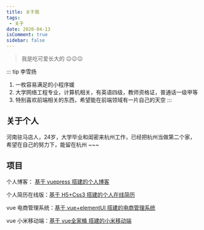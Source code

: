 ```yaml
---
title: 关于我
tags:
 - 关于
date: 2020-04-13
isComment: true
sidebar: false
---
```

> 我是吃可爱长大的 😉😉😉

<!-- more -->

::: tip 李雪扬
1. 一枚容易满足的小程序媛<br>
2. 大学网络工程专业，计算机相关，有英语四级，教师资格证，普通话一级甲等<br>
3. 特别喜欢前端相关的东西，希望能在前端领域有一片自己的天空
:::

## 关于个人

河南驻马店人，24岁，大学毕业和闺密来杭州工作，已经把杭州当做第二个家，希望在自己的努力下，能留在杭州 ~~~


## 项目

个人博客： [基于 vuepress 搭建的个人博客](http://alexlxy.club/)

个人简历在线版：[基于 H5+Css3 搭建的个人在线简历](http://alexlxy.club:8081/)

vue 电商管理系统：[基于 vue+elementUI 搭建的电商管理系统](http://alexlxy.club:8082/)

vue 小米移动端：[基于 vue全家桶 搭建的小米移动端](http://alexlxy.club:8083/)